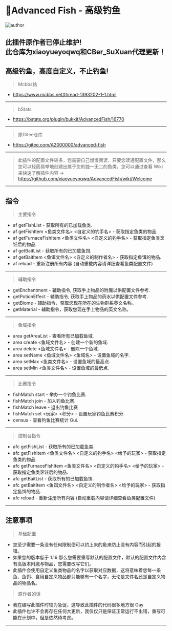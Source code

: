 # 🎣Advanced Fish - 高级钓鱼
![author](https://img.shields.io/badge/author-CBer__SuXuan%20%26%20xiaoyueyoqwq-blue)

## 此插件原作者已停止维护! <br />此仓库为xiaoyueyoqwq和CBer_SuXuan代理更新！

## 高级钓鱼，高度自定义，不止钓鱼!

> Mcbbs帖
- https://www.mcbbs.net/thread-1393202-1-1.html
---
> bStats
- https://bstats.org/plugin/bukkit/AdvancedFish/16770
---
> 原Gitee仓库
- https://gitee.com/A2000000/advanced-fish
---
> 此插件的配置文件较多，您需要自己慢慢阅读，只要您读通配置文件，那么您可以轻而易举地创建出属于您的独一无二的鱼类，您可以通过查看 Wiki 来快速了解插件内容 -> https://github.com/xiaoyueyoqwq/AdvancedFish/wiki/Welcome
---
## 指令
> 主要指令
- af getFishList - 获取所有的已加载鱼类.
- af getFishItem <鱼类文件名> <自定义的钓手名> - 获取指定鱼类的物品.
- af getFurnaceFishItem <鱼类文件名> <自定义的钓手名> - 获取指定鱼类烹饪后的物品.
- af getBaitList - 获取所有的已加载鱼饵.
- af getBaitItem <鱼饵文件名> <自定义的制作者名> - 获取指定鱼饵的物品.
- af reload - 重新注册所有内容 (自动重载内容请详细查看鱼类配置文件)
---
> 辅助指令
- getEnchantment - 辅助指令, 获取手上物品的附魔以供配置文件参考.
- getPotionEffect - 辅助指令, 获取手上物品的药水以供配置文件参考.
- getBiome - 辅助指令，获取您现在所在的生物群系英文名称。
- getMaterial - 辅助指令，获取您现在手上物品的英文名称。
---
> 鱼域指令
- area getAreaList - 查看所有已加载鱼域.
- area create <鱼域文件名> - 创建一个新的鱼域.
- area delete <鱼域文件名> - 删除一个鱼域.
- area setName <鱼域文件名> <鱼域名> - 设置鱼域的名字.
- area setMax <鱼类文件名> - 设置鱼域的最高点.
- area setMin <鱼类文件名> - 设置鱼域的最低点.
---
> 比赛指令
- fishMatch start - 举办一个钓鱼比赛.
- fishMatch join - 加入钓鱼比赛.
- fishMatch leave - 退出钓鱼比赛
- fishMatch set <玩家> <积分> - 设置玩家钓鱼比赛积分.
- census - 查看钓鱼比赛统计 Gui.
---
> 控制台指令
- afc getFishList - 获取所有的已加载鱼类.
- afc getFishItem <鱼类文件名> <自定义的钓手名> <给予的玩家> - 获取指定鱼类的物品.
- afc getFurnaceFishItem <鱼类文件名> <自定义的钓手名> <给予的玩家> - 获取指定鱼类烹饪后的物品.
- afc getBaitList - 获取所有的已加载鱼饵.
- afc getBaitItem <鱼饵文件名> <自定义的制作者名> <给予的玩家> - 获取指定鱼饵的物品.
- afc reload - 重新注册所有内容 (自动重载内容请详细查看鱼类配置文件)
---
## 注意事项
> 基础配置
- 您至少需要一条没有任何限制便可以钓上来的鱼来防止没有内容而引起的报错。
- 如果您的版本低于 1.16 那么您需要重写默认的配置文件，默认的配置文件内含有高版本附魔与物品，您需要改写它们。
- 此插件会使用自定义鱼类物品的名字以获取对应数据，这将意味着您每一条鱼、鱼饵、食用自定义物品都只能够有一个名字，无论是文件名还是自定义物品的物品名。
> 原作者的话
- 我在编写此插件时较为急促，这导致此插件的代码很多地方很 Gay
- 此插件也许不会再存在任何大更新，我仅仅只是保证正常运行不出错，重写可能在计划中，但是依然待考虑。
---
